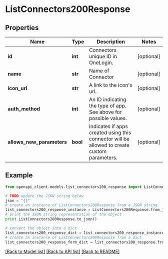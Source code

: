 # ListConnectors200Response


## Properties
Name | Type | Description | Notes
------------ | ------------- | ------------- | -------------
**id** | **int** | Connectors unique ID in OneLogin. | [optional] 
**name** | **str** | Name of Connector | [optional] 
**icon_url** | **str** | A link to the icon&#39;s url. | [optional] 
**auth_method** | **int** | An ID indicating the type of app. See above for possible values. | [optional] 
**allows_new_parameters** | **bool** | Indicates if apps created using this connector will be allowed to create custom parameters. | [optional] 

## Example

```python
from openapi_client.models.list_connectors200_response import ListConnectors200Response

# TODO update the JSON string below
json = "{}"
# create an instance of ListConnectors200Response from a JSON string
list_connectors200_response_instance = ListConnectors200Response.from_json(json)
# print the JSON string representation of the object
print ListConnectors200Response.to_json()

# convert the object into a dict
list_connectors200_response_dict = list_connectors200_response_instance.to_dict()
# create an instance of ListConnectors200Response from a dict
list_connectors200_response_form_dict = list_connectors200_response.from_dict(list_connectors200_response_dict)
```
[[Back to Model list]](../README.md#documentation-for-models) [[Back to API list]](../README.md#documentation-for-api-endpoints) [[Back to README]](../README.md)


